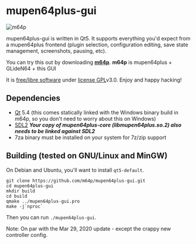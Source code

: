 # mupen64plus-gui

![m64p](http://i.imgur.com/NIa5Btx.png)

mupen64plus-gui is written in Qt5.
It supports everything you'd expect from a mupen64plus frontend
(plugin selection, configuration editing, save state management, screenshots, pausing, etc).

You can try this out by downloading [**m64p**](https://m64p.github.io/).
**m64p** is mupen64plus + GLideN64 + this GUI

It is [free/libre software](https://www.fsf.org/blogs/rms/20140407-geneva-tedx-talk-free-software-free-society)
under [license GPL](https://www.gnu.org/licenses/gpl)v3.0.
Enjoy and happy hacking!

## Dependencies

- [Qt](https://www.qt.io/) 5.4
  (this comes statically linked with the Windows binary build in m64p, so you don't need to worry about this on Windows)
- [SDL2](https://www.libsdl.org/) ***Your copy of mupen64plus-core (libmupen64plus.so.2) also needs to be linked against SDL2***
- 7za binary must be installed on your system for 7z/zip support

## Building (tested on GNU/Linux and MinGW)

On Debian and Ubuntu, you'll want to install ```qt5-default```.
```
git clone https://github.com/m64p/mupen64plus-gui.git
cd mupen64plus-gui
mkdir build
cd build
qmake ../mupen64plus-gui.pro
make -j`nproc`
```
Then you can run ```./mupen64plus-gui```.

Note: On par with the Mar 29, 2020 update - except the crappy new controller config.
